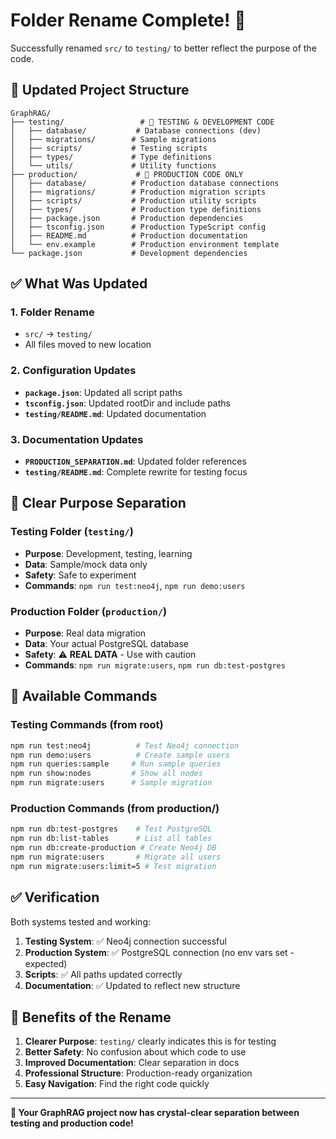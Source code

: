 # Folder Rename Complete! 🎉

Successfully renamed `src/` to `testing/` to better reflect the purpose of the code.

## 📁 Updated Project Structure

```
GraphRAG/
├── testing/                 # 🧪 TESTING & DEVELOPMENT CODE
│   ├── database/           # Database connections (dev)
│   ├── migrations/        # Sample migrations
│   ├── scripts/           # Testing scripts
│   ├── types/             # Type definitions
│   └── utils/             # Utility functions
├── production/             # 🚨 PRODUCTION CODE ONLY
│   ├── database/          # Production database connections
│   ├── migrations/        # Production migration scripts
│   ├── scripts/           # Production utility scripts
│   ├── types/             # Production type definitions
│   ├── package.json       # Production dependencies
│   ├── tsconfig.json      # Production TypeScript config
│   ├── README.md          # Production documentation
│   └── env.example        # Production environment template
└── package.json           # Development dependencies
```

## ✅ What Was Updated

### 1. Folder Rename
- `src/` → `testing/`
- All files moved to new location

### 2. Configuration Updates
- **`package.json`**: Updated all script paths
- **`tsconfig.json`**: Updated rootDir and include paths
- **`testing/README.md`**: Updated documentation

### 3. Documentation Updates
- **`PRODUCTION_SEPARATION.md`**: Updated folder references
- **`testing/README.md`**: Complete rewrite for testing focus

## 🎯 Clear Purpose Separation

### Testing Folder (`testing/`)
- **Purpose**: Development, testing, learning
- **Data**: Sample/mock data only
- **Safety**: Safe to experiment
- **Commands**: `npm run test:neo4j`, `npm run demo:users`

### Production Folder (`production/`)
- **Purpose**: Real data migration
- **Data**: Your actual PostgreSQL database
- **Safety**: ⚠️ **REAL DATA** - Use with caution
- **Commands**: `npm run migrate:users`, `npm run db:test-postgres`

## 🚀 Available Commands

### Testing Commands (from root)
```bash
npm run test:neo4j          # Test Neo4j connection
npm run demo:users          # Create sample users
npm run queries:sample     # Run sample queries
npm run show:nodes         # Show all nodes
npm run migrate:users      # Sample migration
```

### Production Commands (from production/)
```bash
npm run db:test-postgres    # Test PostgreSQL
npm run db:list-tables      # List all tables
npm run db:create-production # Create Neo4j DB
npm run migrate:users       # Migrate all users
npm run migrate:users:limit=5 # Test migration
```

## ✅ Verification

Both systems tested and working:

1. **Testing System**: ✅ Neo4j connection successful
2. **Production System**: ✅ PostgreSQL connection (no env vars set - expected)
3. **Scripts**: ✅ All paths updated correctly
4. **Documentation**: ✅ Updated to reflect new structure

## 🎉 Benefits of the Rename

1. **Clearer Purpose**: `testing/` clearly indicates this is for testing
2. **Better Safety**: No confusion about which code to use
3. **Improved Documentation**: Clear separation in docs
4. **Professional Structure**: Production-ready organization
5. **Easy Navigation**: Find the right code quickly

---

**🎯 Your GraphRAG project now has crystal-clear separation between testing and production code!**
